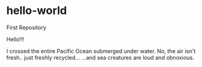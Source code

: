 # hello-world
First Repository

Hello!!! 

I crossed the entire Pacific Ocean submerged under water.
No, the air isn't fresh.. just freshly recycled...
...and sea creatures are loud and obnoxious.

